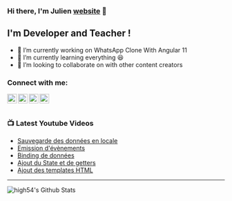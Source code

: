### Hi there, I'm Julien [website] 👋

## I'm Developer and Teacher !
- 🔭 I’m currently working on WhatsApp Clone With Angular 11
- 🌱 I’m currently learning everything 😆
- 👯 I’m looking to collaborate on with other content creators

### Connect with me:

[<img align="left" alt="" width="22px" src="https://raw.githubusercontent/iconic/open-iconic/master/svg/globe.svg" /> ][website] 
[<img align="left" alt="Julien Bertacco" width="22px" src="https://cdn.jsdelivr.net/npm/simple-icons@v3/icons/youtube.svg" /> ][youtube] 
[<img align="left" alt="Bertacco Julien" width="22px" src="https://cdn.jsdelivr.net/npm/simple-icons@v3/icons/twitter.svg" /> ][twitter] 
[<img align="left" alt="Julien Bertacco" width="22px" src="https://cdn.jsdelivr.net/npm/simple-icons@v3/icons/linkedin.svg" /> ][linkedin]



<br />
<br />

### 📺 Latest Youtube Videos
<!-- YOUTUBE:START -->
- [Sauvegarde des données en locale](https://www.youtube.com/watch?v=lYhCmDipKoo)
- [Emission d'évènements](https://www.youtube.com/watch?v=uYauzvbHGXI)
- [Binding de données](https://www.youtube.com/watch?v=sn2CzJqR3mo)
- [Ajout du State et de getters](https://www.youtube.com/watch?v=wlF3JMVhlS0)
- [Ajout des templates HTML](https://www.youtube.com/watch?v=QPnU38PVliA)
<!-- YOUTUBE:END -->

---
<img align="left" alt="high54's Github Stats" src="https://github-readme-stats.vercel.app/api?username=high54&show_icons=true&hide_border=true" />

<!--
**high54/high54** is a ✨ _special_ ✨ repository because its `README.md` (this file) appears on your GitHub profile.

Here are some ideas to get you started:

- 🔭 I’m currently working on ...
- 🌱 I’m currently learning ...
- 👯 I’m looking to collaborate on ...
- 🤔 I’m looking for help with ...
- 💬 Ask me about ...
- 📫 How to reach me: ...
- 😄 Pronouns: ...
- ⚡ Fun fact: ...
-->


[website]: https://julienbertacco.netlify.app/
[youtube]: https://www.youtube.com/channel/UC2B7tKqUDaNz5VRofZNjILQ
[twitter]: https://twitter.com/BertaccoJulien
[linkedin]:https://www.linkedin.com/in/julien-bertacco/